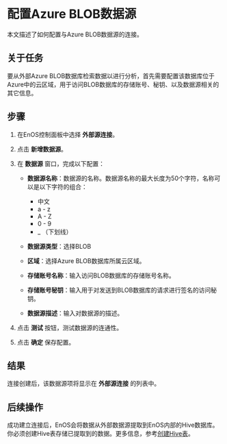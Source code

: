 # 配置Azure BLOB数据源

本文描述了如何配置与Azure BLOB数据源的连接。


## 关于任务<description>

要从外部Azure BLOB数据库检索数据以进行分析，首先需要配置该数据库位于Azure中的云区域，用于访问BLOB数据库的存储账号、秘钥、以及数据源相关的其它信息。

## 步骤<procedure>

1. 在EnOS控制面板中选择 **外部源连接**。

2. 点击 **新增数据源**。

3. 在 **数据源** 窗口，完成以下配置：

   - **数据源名称**：数据源的名称。数据源名称的最大长度为50个字符，名称可以是以下字符的组合：
     - 中文
     - a - z
     - A - Z
     - 0 - 9
     - _ （下划线）

   - **数据源类型**：选择BLOB
   - **区域**：选择Azure BLOB数据库所属云区域。
   - **存储账号名称**：输入访问BLOB数据库的存储账号名称。
   - **存储账号秘钥**：输入用于对发送到BLOB数据库的请求进行签名的访问秘钥。
   - **数据源描述**：输入对数据源的描述。

4. 点击 **测试** 按钮，测试数据源的连通性。

5. 点击 **确定** 保存配置。

## 结果<result>

连接创建后，该数据源项将显示在 **外部源连接** 的列表中。


## 后续操作<followup>

成功建立连接后，EnOS会将数据从外部数据源提取到EnOS内部的Hive数据库。你必须创建Hive表存储已提取到的数据。更多信息，参考[创建Hive表](/docs/offline-data/zh_CN/latest/data_explorer/creating_hivetable.html)。

<!--

接着，你可以配置一个数据集成任务流，将数据从数据源同步到EnOS中的目标表。更多信息，参考[数据集成](../data_integration/index)。

-->
